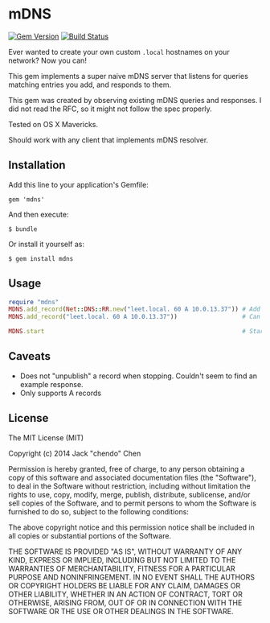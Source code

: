 # mDNS

[![Gem Version](https://badge.fury.io/rb/mdns.png)](https://rubygems.org/gems/mdns) [![Build Status](https://travis-ci.org/chendo/mdns.png)](https://travis-ci.org/chendo/mdns)

Ever wanted to create your own custom `.local` hostnames on your network? Now you can!

This gem implements a super naive mDNS server that listens for queries matching entries you add, and responds to them.

This gem was created by observing existing mDNS queries and responses. I did not read the RFC, so it might not follow the spec properly.

Tested on OS X Mavericks.

Should work with any client that implements mDNS resolver.

## Installation

Add this line to your application's Gemfile:

    gem 'mdns'

And then execute:

    $ bundle

Or install it yourself as:

    $ gem install mdns

## Usage

```ruby
require "mdns"
MDNS.add_record(Net::DNS::RR.new("leet.local. 60 A 10.0.13.37")) # Add a record for leet.local to resolve to 10.0.13.37 with a TTL of 60 seconds
MDNS.add_record("leet.local. 60 A 10.0.13.37"))                  # Can pass in a string too

MDNS.start                                                       # Start listening
```

## Caveats

* Does not "unpublish" a record when stopping. Couldn't seem to find an example response.
* Only supports A records

## License

The MIT License (MIT)

Copyright (c) 2014 Jack "chendo" Chen

Permission is hereby granted, free of charge, to any person obtaining a copy
of this software and associated documentation files (the "Software"), to deal
in the Software without restriction, including without limitation the rights
to use, copy, modify, merge, publish, distribute, sublicense, and/or sell
copies of the Software, and to permit persons to whom the Software is
furnished to do so, subject to the following conditions:

The above copyright notice and this permission notice shall be included in
all copies or substantial portions of the Software.

THE SOFTWARE IS PROVIDED "AS IS", WITHOUT WARRANTY OF ANY KIND, EXPRESS OR
IMPLIED, INCLUDING BUT NOT LIMITED TO THE WARRANTIES OF MERCHANTABILITY,
FITNESS FOR A PARTICULAR PURPOSE AND NONINFRINGEMENT. IN NO EVENT SHALL THE
AUTHORS OR COPYRIGHT HOLDERS BE LIABLE FOR ANY CLAIM, DAMAGES OR OTHER
LIABILITY, WHETHER IN AN ACTION OF CONTRACT, TORT OR OTHERWISE, ARISING FROM,
OUT OF OR IN CONNECTION WITH THE SOFTWARE OR THE USE OR OTHER DEALINGS IN
THE SOFTWARE.